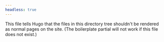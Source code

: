 ```yaml
---
headless: true
---
```


This file tells Hugo that the files in this directory tree shouldn't be rendered as normal pages on the site.
(The boilerplate partial will not work if this file does not exist.)